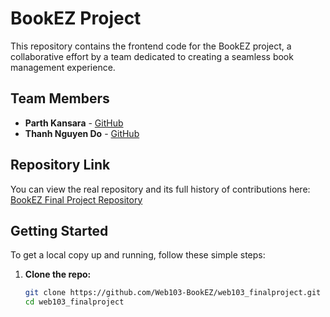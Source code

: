# BookEZ Project

This repository contains the frontend code for the BookEZ project, a collaborative effort by a team dedicated to creating a seamless book management experience.

## Team Members

- **Parth Kansara** - [GitHub](https://github.com/parthskansara)
- **Thanh Nguyen Do** - [GitHub](https://github.com/drakenevadie19)

## Repository Link

You can view the real repository and its full history of contributions here: [BookEZ Final Project Repository](https://github.com/Web103-BookEZ/web103_finalproject)

## Getting Started

To get a local copy up and running, follow these simple steps:

1. **Clone the repo:**
   ```bash
   git clone https://github.com/Web103-BookEZ/web103_finalproject.git
   cd web103_finalproject
